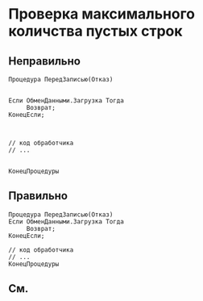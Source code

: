 # Проверка максимального количства пустых строк

## Неправильно

```bsl
Процедура ПередЗаписью(Отказ)


Если ОбменДанными.Загрузка Тогда
     Возврат;
КонецЕсли;



// код обработчика
// ...


КонецПроцедуры
```

## Правильно

```bsl
Процедура ПередЗаписью(Отказ)
Если ОбменДанными.Загрузка Тогда
     Возврат;
КонецЕсли;

// код обработчика
// ...
КонецПроцедуры
```

## См.
